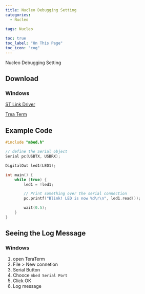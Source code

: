```yaml
---
title: Nucleo Debugging Setting
categories:
  - Nucleo
  
tags: Nucleo

toc: true
toc_label: "On This Page"
toc_icon: "cog"
---
```


Nucleo Debugging Setting

## Download

### Windows

[ST Link Driver](https://os.mbed.com/teams/ST/wiki/ST-Link-Driver)

[Trea Term](https://ko.osdn.net/projects/ttssh2/releases/)



## Example Code

```C++
#include "mbed.h"

// define the Serial object
Serial pc(USBTX, USBRX);

DigitalOut led1(LED1);

int main() {
    while (true) {
        led1 = !led1;

        // Print something over the serial connection
        pc.printf("Blink! LED is now %d\r\n", led1.read());

        wait(0.5);
    }
}
```

## Seeing the Log Message

### Windows

1. open TeraTerm
2. File > New connetion
3. Serial Button
4. Chooce `mbed Serial Port`
5. Click OK
6. Log message

